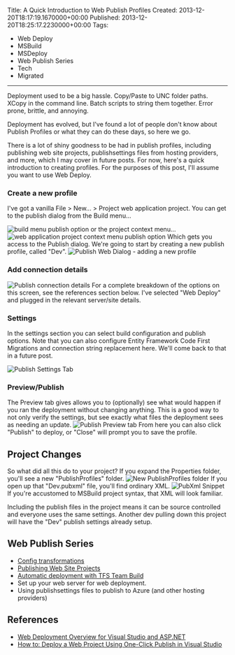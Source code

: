 Title: A Quick Introduction to Web Publish Profiles
Created: 2013-12-20T18:17:19.1670000+00:00
Published: 2013-12-20T18:25:17.2230000+00:00
Tags: 
 - Web Deploy
 - MSBuild
 - MSDeploy
 - Web Publish Series
 - Tech
 - Migrated
---
Deployment used to be a big hassle. Copy/Paste to UNC folder paths. XCopy in the command line. Batch scripts to string them together. Error prone, brittle, and annoying. 

Deployment has evolved, but I've found a lot of people don't know about Publish Profiles or what they can do these days, so here we go.

There is a lot of shiny goodness to be had in publish profiles, including publishing web site projects, publishsettings files from hosting providers, and more, which I may cover in future posts. For now, here's a quick introduction to creating profiles. For the purposes of this post, I'll assume you want to use Web Deploy.

### Create a new profile
I've got a vanilla File > New... > Project web application project. You can get to the publish dialog from the Build menu...

![build menu publish option](../assets/img/2013/Dec/BuildMenu.PNG)
 or the project context menu...
![web application project context menu publish option](../assets/img/2013/Dec/PublishDialog.PNG)
Which gets you access to the Publish dialog. We're going to start by creating a new publish profile, called "Dev".
![Publish Web Dialog - adding a new profile](../assets/img/2013/Dec/PublishDialogWindow.PNG)

### Add connection details
![Publish connection details](../assets/img/2013/Dec/PublishConnection.PNG)
For a complete breakdown of the options on this screen, see the references section below. I've selected "Web Deploy" and plugged in the relevant server/site details.

### Settings
In the settings section you can select build configuration and publish options. Note that you can also configure Entity Framework Code First Migrations and connection string replacement here.  We'll come back to that in a future post.

![Publish Settings Tab](../assets/img/2013/Dec/PublishSettings.PNG)

### Preview/Publish
The Preview tab gives allows you to (optionally) see what would happen if you ran the deployment without changing anything. This is a good way to not only verify the settings, but see exactly what files the deployment sees as needing an update.
![Publish Preview tab](../assets/img/2013/Dec/PublishPreview.PNG)
From here you can also click "Publish" to deploy, or "Close" will prompt you to save the profile.

## Project Changes
So what did all this do to your project? If you expand the Properties folder, you'll see a new "PublishProfiles" folder.
![New PublishProfiles folder](../assets/img/2013/Dec/ProjectChanges.PNG)
If you open up that "Dev.pubxml" file, you'll find ordinary XML.
![PubXml Snippet](../assets/img/2013/Dec/pubxml.PNG)
If you're accustomed to MSBuild project syntax, that XML will look familiar.

Including the publish files in the project means it can be source controlled and everyone uses the same settings. Another dev pulling down this project will have the "Dev" publish settings already setup.

## Web Publish Series
+ [Config transformations](http://awaitwisdom.com/publish-profile-config-transform/) 
+ [Publishing Web Site Projects](http://awaitwisdom.com/publishing-website-projects)
+ [Automatic deployment with TFS Team Build](http://awaitwisdom.com/automatic-web-deployment-with-tfs-team-build)
+ Set up your web server for web deployment.
+ Using publishsettings files to publish to Azure (and other hosting providers)

## References
* [Web Deployment Overview for Visual Studio and ASP.NET](http://msdn.microsoft.com/en-us/library/dd394698.aspx)
* [How to: Deploy a Web Project Using One-Click Publish in Visual Studio](http://msdn.microsoft.com/en-us/library/dd465337.aspx)



















